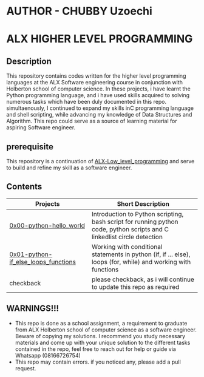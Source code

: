 # AUTHOR - CHUBBY Uzoechi

# ALX HIGHER LEVEL PROGRAMMING

## Description

This repository contains codes written for the higher level programming languages at the ALX Software engineering course in conjunction with Holberton school of computer science. In these projects, i have learnt the Python programming language, and i have used skills acquired to solving numerous tasks which have been duly documented in this repo. simultaenously, I continued to expand my skills inC programming language and shell scripting, while advancing my knowledge
of Data Structures and Algorithm. This repo could serve as a source of learning material for aspiring Software engineer.

## prerequisite

This repository is a continuation of [ALX-Low_level_programming](https://github.com/MythyC/alx-low_level_programming) and serve to build and refine my skill as a software engineer.


## Contents

| Projects | Short Description |
| -------- | ----------------- |
| [0x00-python-hello_world](0x00-python-hello_world) | Introduction to Python scripting, bash script for running python code, python scripts and C linkedlist circle detection |
| [0x01-python-if_else_loops_functions](0x01-python-if_else_loops_functions) | Working with conditional statements in python (if, if ... else), loops (for, while) and working with functions |
| checkback | please checkback, as i will continue to update this repo as required |

## WARNINGS!!!

* This repo is done as a school assignment, a requirement to graduate from ALX Holberton school of computer science as a software engineer. Beware of copying my solutions. I recommend you study necessary materials and come up with your unique solution to the different tasks contained in the repo, feel free to reach out for help or guide via Whatsapp (08166726754)
* This repo may contain errors. if you noticed any, please add a pull request.
